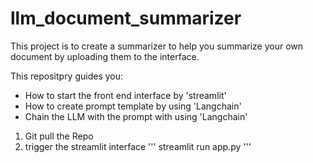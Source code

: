 # llm_document_summarizer


This project is to create a summarizer to help you summarize your own document by uploading them to the interface. 


This repositpry guides you: 

- How to start the front end interface by 'streamlit'
- How to create prompt template by using 'Langchain'
- Chain the LLM with the prompt with using 'Langchain'



1. Git pull the Repo
2. trigger the streamlit interface
   '''
   streamlit run app.py
   '''
